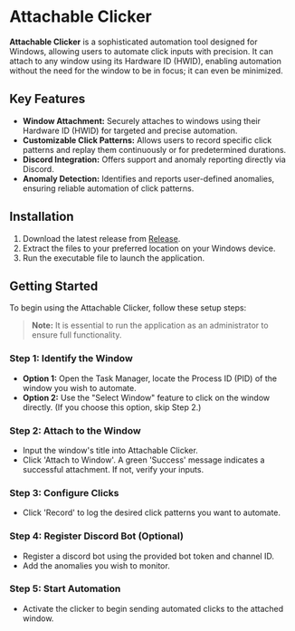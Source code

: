 # Attachable Clicker

**Attachable Clicker** is a sophisticated automation tool designed for Windows, allowing users to automate click inputs with precision. It can attach to any window using its Hardware ID (HWID), enabling automation without the need for the window to be in focus; it can even be minimized.

## Key Features

- **Window Attachment:** Securely attaches to windows using their Hardware ID (HWID) for targeted and precise automation.
- **Customizable Click Patterns:** Allows users to record specific click patterns and replay them continuously or for predetermined durations.
- **Discord Integration:** Offers support and anomaly reporting directly via Discord.
- **Anomaly Detection:** Identifies and reports user-defined anomalies, ensuring reliable automation of click patterns.

## Installation

1. Download the latest release from [Release](https://github.com/Napalys/Attachable-clicker/releases).
2. Extract the files to your preferred location on your Windows device.
3. Run the executable file to launch the application.

## Getting Started

To begin using the Attachable Clicker, follow these setup steps:

> **Note:** It is essential to run the application as an administrator to ensure full functionality.

### Step 1: Identify the Window
- **Option 1:** Open the Task Manager, locate the Process ID (PID) of the window you wish to automate.
- **Option 2:** Use the "Select Window" feature to click on the window directly. (If you choose this option, skip Step 2.)

### Step 2: Attach to the Window
- Input the window's title into Attachable Clicker.
- Click 'Attach to Window'. A green 'Success' message indicates a successful attachment. If not, verify your inputs.

### Step 3: Configure Clicks
- Click 'Record' to log the desired click patterns you want to automate.

### Step 4: Register Discord Bot (Optional)
- Register a discord bot using the provided bot token and channel ID.
- Add the anomalies you wish to monitor.

### Step 5: Start Automation
- Activate the clicker to begin sending automated clicks to the attached window.
